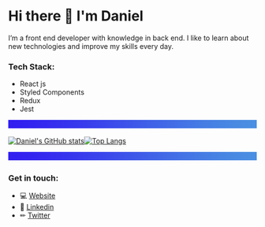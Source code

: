 # Hi there 👋 I'm Daniel

I’m a front end developer with knowledge in back end. I like to learn about new technologies and improve my skills every day.

### Tech Stack:

- React js
- Styled Components
- Redux
- Jest

![separator](./separator.png)

[![Daniel's GitHub stats](https://github-readme-stats.vercel.app/api?username=Danieruone)](https://github.com/Danieruone/github-readme-stats)[![Top Langs](https://github-readme-stats.vercel.app/api/top-langs/?username=Danieruone&exclude_repo=jumper-fox,jobs-api,Danieruone.github.io&layout=compact)](https://github.com/Danieruone/github-readme-stats)

![separator](./separator.png)

### Get in touch:

- 💻 [Website](https://darudev.dev/portfolio)
- 💼 [Linkedin](https://www.linkedin.com/in/daniel-mendoza-developer)
- ✏ [Twitter](https://twitter.com/Darudev)
